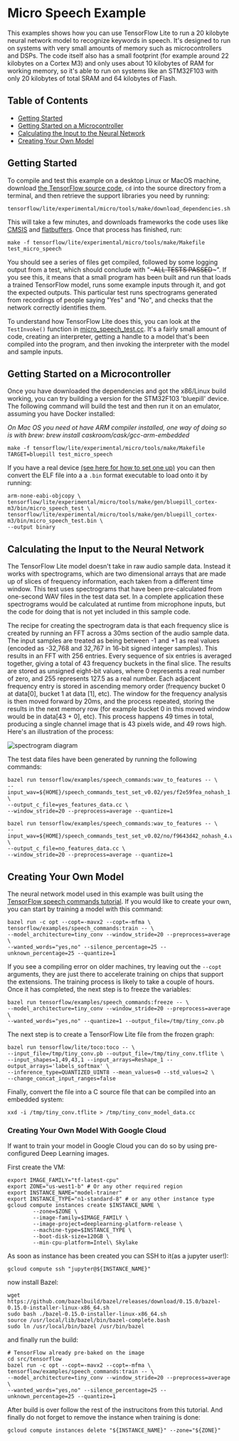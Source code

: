 # Micro Speech Example

This examples shows how you can use TensorFlow Lite to run a 20 kilobyte neural network model to recognize keywords in speech. It's designed to run on systems with very small amounts of memory such as microcontrollers and DSPs. The code itself also has a small footprint (for example around 22 kilobytes on a Cortex M3) and only uses about 10 kilobytes of RAM for working memory, so it's able to run on systems like an STM32F103 with only 20 kilobytes of total SRAM and 64 kilobytes of Flash.

## Table of Contents

  - [Getting Started](#getting-started)
  - [Getting Started on a Microcontroller](#getting-started-on-a-microcontroller)
  - [Calculating the Input to the Neural Network](#calculating-the-input-to-the-neural-network)
  - [Creating Your Own Model](#creating-your-own-model)

## Getting Started

To compile and test this example on a desktop Linux or MacOS machine, download [the TensorFlow source code](https://github.com/tensorflow/tensorflow), `cd` into the source directory from a terminal, and then retrieve the support libraries you need by running:

```
tensorflow/lite/experimental/micro/tools/make/download_dependencies.sh
```

This will take a few minutes, and downloads frameworks the code uses like [CMSIS](https://developer.arm.com/embedded/cmsis) and [flatbuffers](https://google.github.io/flatbuffers/). Once that process has finished, run:

```
make -f tensorflow/lite/experimental/micro/tools/make/Makefile test_micro_speech
```

You should see a series of files get compiled, followed by some logging output from a test, which should conclude with "~~~ALL TESTS PASSED~~~". If you see this, it means that a small program has been built and run that loads a trained TensorFlow model, runs some example inputs through it, and got the expected outputs. This particular test runs spectrograms generated from recordings of people saying "Yes" and "No", and checks that the network correctly identifies them.

To understand how TensorFlow Lite does this, you can look at the `TestInvoke()` function in [micro_speech_test.cc](https://github.com/tensorflow/tensorflow/tree/master/tensorflow/lite/experimental/micro/examples/micro_speech/micro_speech_test.cc). It's a fairly small amount of code, creating an interpreter, getting a handle to a model that's been compiled into the program, and then invoking the interpreter with the model and sample inputs.

## Getting Started on a Microcontroller

Once you have downloaded the dependencies and got the x86/Linux build working, you can try building a version for the STM32F103 'bluepill' device. The following command will build the test and then run it on an emulator, assuming you have Docker installed:

*On Mac OS you need ot have ARM compiler installed, one way of doing so is with brew: brew install caskroom/cask/gcc-arm-embedded*

```
make -f tensorflow/lite/experimental/micro/tools/make/Makefile TARGET=bluepill test_micro_speech
```

If you have a real device [(see here for how to set one up)](https://github.com/google/stm32_bare_lib/tree/master/README.md) you can then convert the ELF file into a  a `.bin` format executable to load onto it by running:

```
arm-none-eabi-objcopy \
tensorflow/lite/experimental/micro/tools/make/gen/bluepill_cortex-m3/bin/micro_speech_test \
tensorflow/lite/experimental/micro/tools/make/gen/bluepill_cortex-m3/bin/micro_speech_test.bin \
--output binary
```

## Calculating the Input to the Neural Network

The TensorFlow Lite model doesn't take in raw audio sample data. Instead it works with spectrograms, which are two dimensional arrays that are made up of slices of frequency information, each taken from a different time window. This test uses spectrograms that have been pre-calculated from one-second WAV files in the test data set. In a complete application these spectrograms would be calculated at runtime from microphone inputs, but the code for doing that is not yet included in this sample code.

The recipe for creating the spectrogram data is that each frequency slice is created by running an FFT across a 30ms section of the audio sample data. The input samples are treated as being between -1 and +1 as real values (encoded as -32,768 and 32,767 in 16-bit signed integer samples). This results in an FFT with 256 entries. Every sequence of six entries is averaged together, giving a total of 43 frequency buckets in the final slice. The results are stored as unsigned eight-bit values, where 0 represents a real number of zero, and 255 represents 127.5 as a real number. Each adjacent frequency entry is stored in ascending memory order (frequency bucket 0 at data[0], bucket 1 at data [1], etc). The window for the frequency analysis is then moved forward by 20ms, and the process repeated, storing the results in the next memory row (for example bucket 0 in this moved window would be in data[43 + 0], etc). This process happens 49 times in total, producing a single channel image that is 43 pixels wide, and 49 rows high. Here's an illustration of the process:

![spectrogram diagram](https://storage.googleapis.com/download.tensorflow.org/example_images/spectrogram_diagram.png)


The test data files have been generated by running the following commands:

```
bazel run tensorflow/examples/speech_commands:wav_to_features -- \
--input_wav=${HOME}/speech_commands_test_set_v0.02/yes/f2e59fea_nohash_1.wav \
--output_c_file=yes_features_data.cc \
--window_stride=20 --preprocess=average --quantize=1

bazel run tensorflow/examples/speech_commands:wav_to_features -- \
--input_wav=${HOME}/speech_commands_test_set_v0.02/no/f9643d42_nohash_4.wav \
--output_c_file=no_features_data.cc \
--window_stride=20 --preprocess=average --quantize=1
```

## Creating Your Own Model

The neural network model used in this example was built using the [TensorFlow speech commands tutorial](https://www.tensorflow.org/tutorials/sequences/audio_recognition). If you would like to create your own, you can start by training a model with this command:

```
bazel run -c opt --copt=-mavx2 --copt=-mfma \
tensorflow/examples/speech_commands:train -- \
--model_architecture=tiny_conv --window_stride=20 --preprocess=average \
--wanted_words="yes,no" --silence_percentage=25 --unknown_percentage=25 --quantize=1
```

If you see a compiling error on older machines, try leaving out the `--copt` arguments, they are just there to accelerate training on chips that support the extensions. The training process is likely to take a couple of hours. Once it has completed, the next step is to freeze the variables:

```
bazel run tensorflow/examples/speech_commands:freeze -- \
--model_architecture=tiny_conv --window_stride=20 --preprocess=average \
--wanted_words="yes,no" --quantize=1 --output_file=/tmp/tiny_conv.pb
```

The next step is to create a TensorFlow Lite file from the frozen graph:

```
bazel run tensorflow/lite/toco:toco -- \
--input_file=/tmp/tiny_conv.pb --output_file=/tmp/tiny_conv.tflite \
--input_shapes=1,49,43,1 --input_arrays=Reshape_1 --output_arrays='labels_softmax' \
--inference_type=QUANTIZED_UINT8 --mean_values=0 --std_values=2 \
--change_concat_input_ranges=false
```

Finally, convert the file into a C source file that can be compiled into an embedded system:

```
xxd -i /tmp/tiny_conv.tflite > /tmp/tiny_conv_model_data.cc
```

### Creating Your Own Model With Google Cloud

If want to train your model in Google Cloud you can do so by using pre-configured Deep Learning images.

First create the VM:

```
export IMAGE_FAMILY="tf-latest-cpu" 
export ZONE="us-west1-b" # Or any other required region
export INSTANCE_NAME="model-trainer"
export INSTANCE_TYPE="n1-standard-8" # or any other instance type
gcloud compute instances create $INSTANCE_NAME \
        --zone=$ZONE \
        --image-family=$IMAGE_FAMILY \
        --image-project=deeplearning-platform-release \
        --machine-type=$INSTANCE_TYPE \
        --boot-disk-size=120GB \
        --min-cpu-platform=Intel\ Skylake
```

As soon as instance has been created you can SSH to it(as a jupyter user!):

```
gcloud compute ssh "jupyter@${INSTANCE_NAME}"
```

now install Bazel:

```
wget https://github.com/bazelbuild/bazel/releases/download/0.15.0/bazel-0.15.0-installer-linux-x86_64.sh
sudo bash ./bazel-0.15.0-installer-linux-x86_64.sh
source /usr/local/lib/bazel/bin/bazel-complete.bash
sudo ln /usr/local/bin/bazel /usr/bin/bazel
```
and finally run the build:

```
# TensorFlow already pre-baked on the image
cd src/tensorflow
bazel run -c opt --copt=-mavx2 --copt=-mfma \
tensorflow/examples/speech_commands:train -- \
--model_architecture=tiny_conv --window_stride=20 --preprocess=average \
--wanted_words="yes,no" --silence_percentage=25 --unknown_percentage=25 --quantize=1
```

After build is over follow the rest of the instrucitons from this tutorial. And finally do not forget to remove the instance when training is done:

```
gcloud compute instances delete "${INSTANCE_NAME}" --zone="${ZONE}"
```

